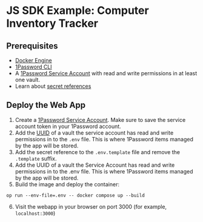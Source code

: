 # JS SDK Example: Computer Inventory Tracker

## Prerequisites
* [Docker Engine](https://docs.docker.com/get-started/get-docker/)
* [1Password CLI](https://developer.1password.com/docs/cli/get-started)
* A [1Password Service Account](https://developer.1password.com/docs/service-accounts) with read and write permissions in at least one vault.
* Learn about [secret references](https://developer.1password.com/docs/cli/secret-reference-syntax/)

## Deploy the Web App
1. Create a [1Password Service Account](https://start.1password.com/developer-tools/infrastructure-secrets/serviceaccount/). Make sure to save the service account token in your 1Password account.
2. Add the [UUID](https://developer.1password.com/docs/sdks/concepts#unique-identifiers) of a vault the service account has read and write permissions in to the `.env` file. This is where 1Password items managed by the app will be stored. 
3. Add the secret reference to the `.env.template` file and remove the `.template` suffix. 
4. Add the UUID of a vault the Service Account has read and write permissions in to the .env file. This is where 1Password items managed by the app will be stored. 
5. Build the image and deploy the container:
```
op run --env-file=.env -- docker compose up --build
```
6. Visit the webapp in your browser on port 3000 (for example, `localhost:3000`)